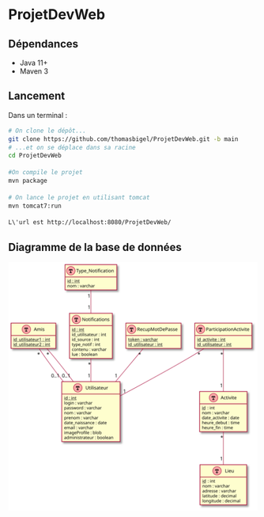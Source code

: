 # ProjetDevWeb

## Dépendances

- Java 11+
- Maven 3

## Lancement

Dans un terminal :
```bash
# On clone le dépôt...
git clone https://github.com/thomasbigel/ProjetDevWeb.git -b main
# ...et on se déplace dans sa racine
cd ProjetDevWeb

#On compile le projet
mvn package

# On lance le projet en utilisant tomcat
mvn tomcat7:run

L\'url est http://localhost:8080/ProjetDevWeb/
```
## Diagramme de la base de données

![diagramme de classe base de données](./doc/uml_database.svg)
